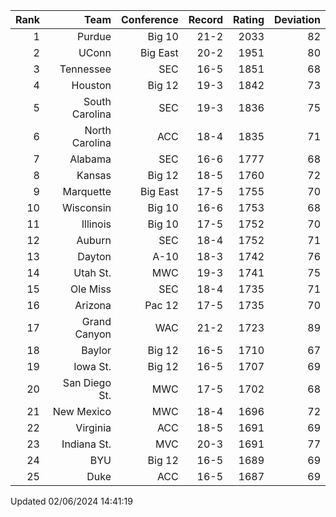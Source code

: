 | Rank  | Team                 | Conference           | Record   | Rating | Deviation |
| ---:  | ---:                 | ---:                 | ---:     | ---:   | ---:      |
| 1     | Purdue               | Big 10               | 21-2     | 2033   | 82        |
| 2     | UConn                | Big East             | 20-2     | 1951   | 80        |
| 3     | Tennessee            | SEC                  | 16-5     | 1851   | 68        |
| 4     | Houston              | Big 12               | 19-3     | 1842   | 73        |
| 5     | South Carolina       | SEC                  | 19-3     | 1836   | 75        |
| 6     | North Carolina       | ACC                  | 18-4     | 1835   | 71        |
| 7     | Alabama              | SEC                  | 16-6     | 1777   | 68        |
| 8     | Kansas               | Big 12               | 18-5     | 1760   | 72        |
| 9     | Marquette            | Big East             | 17-5     | 1755   | 70        |
| 10    | Wisconsin            | Big 10               | 16-6     | 1753   | 68        |
| 11    | Illinois             | Big 10               | 17-5     | 1752   | 70        |
| 12    | Auburn               | SEC                  | 18-4     | 1752   | 71        |
| 13    | Dayton               | A-10                 | 18-3     | 1742   | 76        |
| 14    | Utah St.             | MWC                  | 19-3     | 1741   | 75        |
| 15    | Ole Miss             | SEC                  | 18-4     | 1735   | 71        |
| 16    | Arizona              | Pac 12               | 17-5     | 1735   | 70        |
| 17    | Grand Canyon         | WAC                  | 21-2     | 1723   | 89        |
| 18    | Baylor               | Big 12               | 16-5     | 1710   | 67        |
| 19    | Iowa St.             | Big 12               | 16-5     | 1707   | 69        |
| 20    | San Diego St.        | MWC                  | 17-5     | 1702   | 68        |
| 21    | New Mexico           | MWC                  | 18-4     | 1696   | 72        |
| 22    | Virginia             | ACC                  | 18-5     | 1691   | 69        |
| 23    | Indiana St.          | MVC                  | 20-3     | 1691   | 77        |
| 24    | BYU                  | Big 12               | 16-5     | 1689   | 69        |
| 25    | Duke                 | ACC                  | 16-5     | 1687   | 69        |

Updated 02/06/2024 14:41:19

